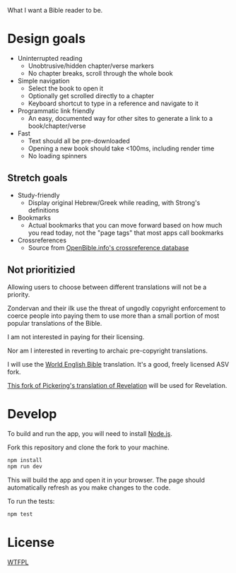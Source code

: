 What I want a Bible reader to be.

# Design goals

- Uninterrupted reading
	- Unobtrusive/hidden chapter/verse markers
	- No chapter breaks, scroll through the whole book
- Simple navigation
	- Select the book to open it
	- Optionally get scrolled directly to a chapter
	- Keyboard shortcut to type in a reference and navigate to it
- Programmatic link friendly
	- An easy, documented way for other sites to generate a link to a book/chapter/verse
- Fast
	- Text should all be pre-downloaded
	- Opening a new book should take <100ms, including render time
	- No loading spinners

## Stretch goals

- Study-friendly
	- Display original Hebrew/Greek while reading, with Strong's definitions
- Bookmarks
	- Actual bookmarks that you can move forward based on how much you read today, not the "page tags" that most apps call bookmarks
- Crossreferences
	- Source from [OpenBible.info's crossreference database](http://www.openbible.info/labs/cross-references/)

## Not prioritizied

Allowing users to choose between different translations will not be a priority.

Zondervan and their ilk use the threat of ungodly copyright enforcement to coerce people into paying them to use more than a small portion of most popular translations of the Bible.

I am not interested in paying for their licensing.

Nor am I interested in reverting to archaic pre-copyright translations.

I will use the [World English Bible](http://worldenglishbible.org/) translation.  It's a good, freely licensed ASV fork.

[This fork of Pickering's translation of Revelation](https://github.com/TehShrike/pickering-majority-text-revelation) will be used for Revelation.

# Develop

To build and run the app, you will need to install [Node.js](https://nodejs.org/).

Fork this repository and clone the fork to your machine.

```sh
npm install
npm run dev
```

This will build the app and open it in your browser.  The page should automatically refresh as you make changes to the code.

To run the tests:

```sh
npm test
```

# License

[WTFPL](http://wtfpl2.com)
